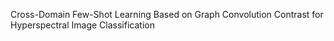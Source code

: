 Cross-Domain Few-Shot Learning Based on Graph Convolution Contrast for Hyperspectral Image Classification
